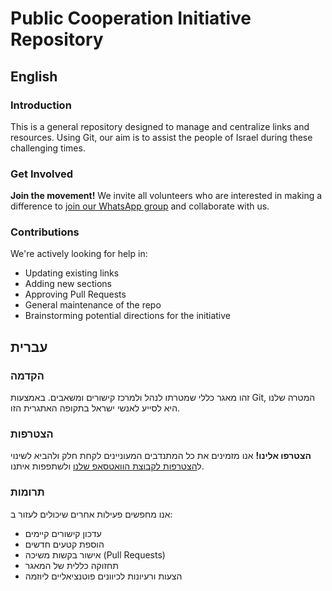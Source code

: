 # Public Cooperation Initiative Repository

## English

### Introduction

This is a general repository designed to manage and centralize links and resources. Using Git, our aim is to assist the people of Israel during these challenging times.

### Get Involved

**Join the movement!** We invite all volunteers who are interested in making a difference to [join our WhatsApp group](https://chat.whatsapp.com/JjD8eijWfDXD10QbM2VyaX) and collaborate with us.

### Contributions

We're actively looking for help in:

- Updating existing links
- Adding new sections
- Approving Pull Requests
- General maintenance of the repo
- Brainstorming potential directions for the initiative

## עברית

### הקדמה

זהו מאגר כללי שמטרתו לנהל ולמרכז קישורים ומשאבים. באמצעות Git, המטרה שלנו היא לסייע לאנשי ישראל בתקופה האתגרית הזו.

### הצטרפות

**הצטרפו אלינו!** אנו מזמינים את כל המתנדבים המעוניינים לקחת חלק ולהביא לשינוי ל[הצטרפות לקבוצת הוואטסאפ שלנו](https://chat.whatsapp.com/JjD8eijWfDXD10QbM2VyaX) ולשתפפות איתנו.

### תרומות

אנו מחפשים פעילות אחרים שיכולים לעזור ב:

- עדכון קישורים קיימים
- הוספת קטעים חדשים
- אישור בקשות משיכה (Pull Requests)
- תחזוקה כללית של המאגר
- הצעות ורעיונות לכיוונים פוטנציאליים ליוזמה
